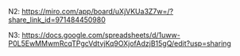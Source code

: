 N2: https://miro.com/app/board/uXjVKUa3Z7w=/?share_link_id=971484450980

N3: https://docs.google.com/spreadsheets/d/1uww-P0L5EwMMwmRcqTPgcVdtvjKq9OXjofAdzjB15gQ/edit?usp=sharing